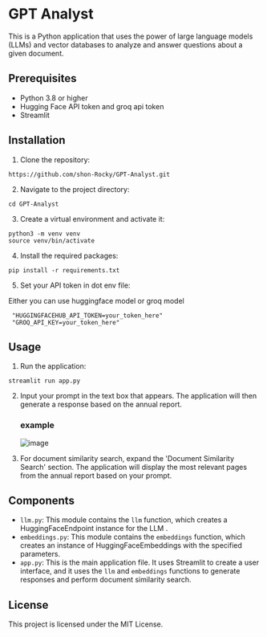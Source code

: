 # GPT Analyst

This is a Python application that uses the power of large language models (LLMs) and vector databases to analyze and answer questions about a given document. 

## Prerequisites

- Python 3.8 or higher
- Hugging Face API token and groq api token
- Streamlit

## Installation

1. Clone the repository:

```
https://github.com/shon-Rocky/GPT-Analyst.git
```

2. Navigate to the project directory:

```
cd GPT-Analyst
```

3. Create a virtual environment and activate it:

```
python3 -m venv venv
source venv/bin/activate
```

4. Install the required packages:

```
pip install -r requirements.txt
```

5. Set your API token in dot env file:

Either you can use huggingface model or groq model
```
 "HUGGINGFACEHUB_API_TOKEN=your_token_here" 
 "GROQ_API_KEY=your_token_here"

```

## Usage

1. Run the application:

```
streamlit run app.py
```

2. Input your prompt in the text box that appears. The application will then generate a response based on the annual report.

   ### example
   ![image](https://github.com/shon-Rocky/GPT-Analyst/assets/140310009/34e4bd86-5acf-4627-8ddc-40b52e5e98e8)



3. For document similarity search, expand the 'Document Similarity Search' section. The application will display the most relevant pages from the annual report based on your prompt.

## Components

- `llm.py`: This module contains the `llm` function, which creates a HuggingFaceEndpoint instance for the  LLM .
- `embeddings.py`: This module contains the `embeddings` function, which creates an instance of HuggingFaceEmbeddings with the specified parameters.
- `app.py`: This is the main application file. It uses Streamlit to create a user interface, and it uses the `llm` and `embeddings` functions to generate responses and perform document similarity search.

## License

This project is licensed under the MIT License.
